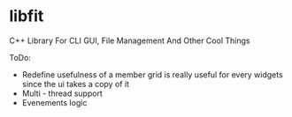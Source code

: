 # libfit
C++ Library For CLI GUI, File Management And Other Cool Things

ToDo:
* Redefine usefulness of a member grid is really useful for every widgets since the ui takes a copy of it
* Multi - thread support
* Evenements logic
